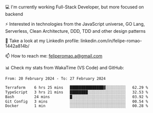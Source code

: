 💻 I'm currently working Full-Stack Developer, but more focused on backend

⚡ Interested in technologies from the JavaScript universe, GO Lang, Serverless, Clean Architecture, DDD, TDD and other design patterns

👥 Take a look at my LinkedIn profile: linkedin.com/in/felipe-romao-1442a814b/

📫 How to reach me: feliperomao.a@gmail.com

📊 Check my stats from WakaTime (VS Code) and GitHub:

<!--START_SECTION:waka-->

```txt
From: 20 February 2024 - To: 27 February 2024

Terraform    6 hrs 25 mins   ███████████████▓░░░░░░░░░   62.29 %
TypeScript   3 hrs 21 mins   ████████░░░░░░░░░░░░░░░░░   32.53 %
Bash         24 mins         █░░░░░░░░░░░░░░░░░░░░░░░░   03.92 %
Git Config   3 mins          ░░░░░░░░░░░░░░░░░░░░░░░░░   00.54 %
Docker       1 min           ░░░░░░░░░░░░░░░░░░░░░░░░░   00.28 %
```

<!--END_SECTION:waka-->
